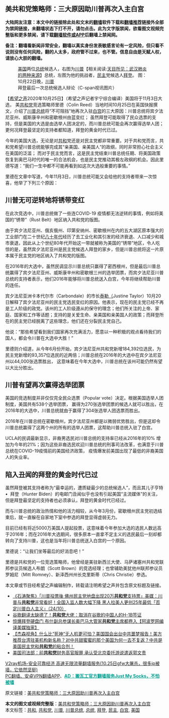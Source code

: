  <h2>美共和党策略师：三大原因助川普再次入主白宫</h2> <p class="notice"><b>大陆网友注意：本文中的链接除此处和文末的<a href="https://github.com/bannedbook/fanqiang" >翻墙</a>软件下载和<a href="https://github.com/killgcd/justmysocks/blob/master/README.md">翻墙推荐</a>链接外全部为禁网链接，未翻墙状态下打不开，请勿点击。此为文字版禁闻，欲看图文视频完整版和更多禁闻，请下载<a href="https://github.com/bannedbook/fanqiang">翻墙软件或APP</a>后翻墙上禁闻网。</p><p>备注：翻墙看新闻非常安全，翻墙以真实身份发表敏感言论有一定风险，但只看不说则没有任何风险，翻的人太多，政府管不过来，也不管。信息自由是天赋人权，请放心大胆的翻墙。</b></p>  <div class="entry"> <figure><figcaption><a href="https://www.bannedbook.org/bnews/tag/%e7%be%8e%e5%9b%bd/" class="st_tag internal_tag" rel="tag" title="标签 美国 下的日志">美国</a>两位<a href="https://www.bannedbook.org/bnews/tag/%e6%80%bb%e7%bb%9f/" class="st_tag internal_tag" rel="tag" title="标签 总统 下的日志">总统</a>候选人，右图为<span class='wp_keywordlink'><a href="https://www.bannedbook.org/bnews/comments/20200816/1381118.html" title="天目所见：川普将再赢总统大选 共和党掌参众两院" target="_blank">川普</a></span>【相关阅读:<a href='https://www.bannedbook.org/bnews/comments/20200816/1381123.html' target='_blank'>天目所见：武汉肺炎的两种来源</a>】总统，左图为他的挑战者，<a href="https://www.bannedbook.org/bnews/tag/%e6%b0%91%e4%b8%bb/" class="st_tag internal_tag" rel="tag" title="标签 民主 下的日志">民主</a>党候选人<a href="https://www.bannedbook.org/bnews/tag/%e6%8b%9c%e7%99%bb/" class="st_tag internal_tag" rel="tag" title="标签 拜登 下的日志">拜登</a>。 图：10月22日晚，<a href="https://www.bannedbook.org/bnews/tag/%e5%b7%9d%e6%99%ae/" class="st_tag internal_tag" rel="tag" title="标签 川普 下的日志">川普</a>拜登最后一次总统候选人辩论（C-span视讯图片）</figcaption></figure> <p>【<span class='wp_keywordlink_affiliate'><a href="https://www.soundofhope.org" title="希望之声" target="_blank">希望之声</a></span>2020年10月25日】（希望之声记者宇宁综合编译）美国将于11月3日大选， 美<a href="https://www.bannedbook.org/bnews/tag/%e5%85%b1%e5%92%8c%e5%85%9a/" class="st_tag internal_tag" rel="tag" title="标签 共和党 下的日志">共和党</a>竞选策略师里德（Colin Reed）当地时间10月25日在英国快报撰文，介绍了<a href="https://www.bannedbook.org/bnews/tag/%E5%B7%9D%E6%99%AE%E6%80%BB%E7%BB%9F/" class="st_tag internal_tag" rel="tag" title="标签 川普总统 下的日志">川普总统</a>将“不可阻挡”地再次入驻<a href="https://www.bannedbook.org/bnews/tag/%e7%99%bd%e5%ae%ab/" class="st_tag internal_tag" rel="tag" title="标签 白宫 下的日志">白宫</a>的三大原因：川普总统将宾夕法尼亚州、威斯康辛州和密歇根州由蓝变红； 虽然拜登可能取得了民众选票的支持，但是美国的大选是由选举人团决定的，而川普总统可能会再次赢得选举人团；更何况拜登最坚定的支持者都知道，拜登的黄金时代已过。</p> <p>今年的美国大选，无论是对<a href="https://www.bannedbook.org/bnews/tag/%E5%85%B1%E5%92%8C/" class="st_tag internal_tag" rel="tag" title="标签 共和 下的日志">共和</a>党还是对民主党都非常重要。对于共和党而言，共和党希望川普总统能够完成其“亲美国、亲美国人”的政纲，同时非常担心社会主义在美国的泛滥； 而对于民主党而言，这是民主党结束川普总统任期、将美国政策恢复到奥巴马时代的唯一的合法机会，也是民主党推动其极左政纲的机会。因此里德写道：“我们一生中都不可能再看到如这次大选般重要的事情。”</p> <p>里德在文章中写道，今年11月3日，川普总统可能又会给他的支持者带来一次惊喜，他举了下列三个原因：</p> <h2><strong>川普无可逆转地将锈带变红</strong></h2> <p>在此次竞选中，川普总统做了一些连COVID-19 疫情都无法逆转的事情，例如将美国的“锈带”（Rust Belt）地区纳入共和党的版图。</p>  <p>由于宾夕法尼亚州、俄亥俄州、印第安纳州、密歇根州在内的五大湖区原本强大的工业部门在二十世纪<span class='wp_keywordlink'><a href="https://www.bannedbook.org/forum2/topic939.html" title="《八十年代访谈录》" target="_blank">八十年代</a></span>经历了去工业化和其引发的经济衰退、人口减少和城市衰退，因此从上个世纪80年代开始这一带就被称为美国的“锈带”地区，令人吃惊的是，虽然宾夕法尼亚州是民主党候选人拜登的家乡，但是川普总统将这一片原本属于民主党的地区纳入了共和党的版图。</p> <p>在2016年的大选中，虽然民调显示川普总统只赢得了密西根州，但是最后川普总统赢得了宾夕法尼亚州、威斯康辛州和密歇根三州的选举团票，而宾夕法尼亚川普总统的支持者表示，他们2016年能够将川普总统送入白宫，今年将继续帮助川普的连任。</p> <p>宾夕法尼亚洲卡本代尔市（Carbondale）的市长<a href="https://www.soundofhope.org/post/902146483">泰勒（</a>Justine Taylor）10月20日解释了宾夕法尼亚州的民主党选民变红的原因。他表示，现在的民主党已经不再是工人阶级的政党。该州的工人阶级遵从的保守的理念；他们所关注的上帝、家庭、国家和工作等话题；支持的是关爱生命、亲美国和亲美国人的政策；而拜登所在的民主党已经脱离了这些理念，他们还在分裂民主党自己。</p> <p>他说：“那些希望看到我们国家再次充满活力，愿意以一种积极的观点看待我们的国人，都会令川普在大选中大胜！”</p>  <p>里德则介绍道，从今年6月份开始，宾夕法尼亚州共和党新增184,392位选民，为民主党新增的93,357位选民的近两倍；川普总统在2016年的大选中在宾夕法尼亚州以44,000张选票胜出， 这意味着在今年大选中，川普总统在该州可能仍然有望以大比分胜出。</p> <h2><strong>川普有望再次赢得选举团票</strong></h2> <p>美国的竞选制度并非仅仅完全民众选票（Popular vote）决定。根据美国选举人团制度，美国共有538个选举团票， 赢得为270张选举团票的候选人就可以胜出，在2016年的大选中，川普总统就由于赢得了304张选举人团选票而胜出。</p> <p>2016年在川普总统在密歇根州，宾夕法尼亚州都是以微弱优势胜出，但是这却令川普总统赢得了这两个州的所有的选举人团票，这帮助川普总统入驻了白宫。</p> <p>UCLA的民调最新显示，非裔男选民对川普总统的支持率已经从2016年的10% 增加为今年的21%；因为这些非裔选民欢迎川普总统的刑事司法改革，也满意于川普总统在COVID-19疫情前的美国经济政策， 疫情爆发前美国出现了最低的非裔美国人的失业率。</p>  <h2><strong>陷入丑闻的拜登的黄金时代已过</strong></h2> <p>虽然拜登被其支持者称为“最幸运的，遭质疑最少的总统候选人”，而且其儿子亨特•  拜登（Hunter Biden）的电邮门丑闻似乎也没有引起美国“主流媒体”的关注，但是拜登最坚定的支持者也必须承认，拜登的黄金时代已经过。</p> <p>而与川普总统的政治热情和他的活力相较，从今年3月份，密歇根州民主党初选结束后，就一直躲在自家地下室中参选的拜登显得虚弱无力。</p> <p>目前已经有将近5000万美国人提起投票，这意味着今年参加大选的选民人数远高于2016年；而在2016年大选期间，很多原本一直拿不定主义的选民最后一刻却都转向了支持川普，这也是当年将川普总统送入白宫的一个原因。</p> <p>里德说：“让我们坐等最后的好消息吧！”</p>  <p>里德是共和党的一位竞选策略师，他曾经是美驻新西兰大使、马萨诸塞州共和党联邦参议员候选人布朗（Scott Brown）的竞选经理；也曾辅助美犹他州联邦参议员罗姆尼（Mitt Romney）、新泽西州州长克里斯蒂（Chris Christie）参选。 </p> <p>本文章或节目经希望之声编辑制作，转载请注明希望之声并包含原文标题及链接。</p> <ul class='op-related-articles' title='相关阅读'> <li><a href='https://www.bannedbook.org/bnews/bannedvideo/20201025/1419947.html' target='_blank'>《石涛聚焦》「川普投票後 佛州民主党地盘出现20万<b>共和党</b>支持票」美媒：川普与<b>共和党</b>非常看好！全国入监人数大幅下降 黑人拉美人更创25年最低「否定川普白人主义」（24/10）</a></li> <li><a href='https://www.bannedbook.org/bnews/topimagenews/20201024/1419395.html' target='_blank'>谷歌翻译太缺德了！<b>共和党</b>大佬：取消在谷歌的中国人的H-1B签证</a></li> <li><a href='https://www.bannedbook.org/bnews/topimagenews/20201024/1419161.html' target='_blank'>惊爆拜登硬盘门 布什副总参谋长奥巴马大管家<b>共和党</b>主席都卷入【阿波罗网编译美媒独家】</a></li> <li><a href='https://www.bannedbook.org/bnews/bannedvideo/20201002/1418298.html' target='_blank'>【杰森视角】什么比“死神“无人机更可怕？美国国会出台中共噩梦报告！美方推荐台湾驻美机构新名称？对中共甜蜜蜜的那个美国为何一去不复返？中共是美国民主党和<b>共和党</b>的粘合剂！</a></li> <li><a href='https://www.bannedbook.org/bnews/ssgc/20201021/1417898.html' target='_blank'>美国司法部：前<b>共和党</b>财务高官服罪 承认受北京委托游说遣返郭文贵</a></li> </ul> <p class="texttj"> <a href="https://www.bannedbook.org/forum23/topic22702.html" target="_blank">V2ray机场-安全可靠经济 高速无限流量翻墙服务(10.25日gfw大屠杀，很多ip被墙，它依然坚挺)</a><br/> <a href="https://github.com/bannedbook/fanqiang/wiki/%E7%A6%81%E9%97%BB%E7%BD%91%E5%AE%89%E5%8D%93%E7%BF%BB%E5%A2%99%E6%96%B0%E9%97%BBAPP" target="_blank">PC翻墙、安卓VPN翻墙APP</a>、<span onclick="window.open('https://github.com/killgcd/justmysocks/blob/master/README.md')" style="font-weight:bold;color:#00A191;cursor:pointer;text-decoration:underline;outline:none">AD：搬瓦工官方翻墙服务Just My Socks，不怕被墙</span></p><p>原文链接：<a class="src_link"  href="https://www.soundofhope.org/post/435799" target="_blank">美共和党策略师：三大原因助川普再次入主白宫</a></p><a name='sharetosocial'></a>       <div><b>本文的图文或视频完整版</b>：<a href='https://www.bannedbook.org/bnews/comments/20201026/1420209.html'>美共和党策略师：三大原因助川普再次入主白宫</a></div>  </div><!--END ENTRY--> <div class="postfooter"> <div>本文标签：<a href="https://www.bannedbook.org/bnews/tag/%E5%85%B1%E5%92%8C/" rel="tag">共和</a>, <a href="https://www.bannedbook.org/bnews/tag/%e5%85%b1%e5%92%8c%e5%85%9a/" rel="tag">共和党</a>, <a href="https://www.bannedbook.org/bnews/tag/%e5%b7%9d%e6%99%ae/" rel="tag">川普</a>, <a href="https://www.bannedbook.org/bnews/tag/%E5%B7%9D%E6%99%AE%E6%80%BB%E7%BB%9F/" rel="tag">川普总统</a>, <a href="https://www.bannedbook.org/bnews/tag/%e6%80%bb%e7%bb%9f/" rel="tag">总统</a>, <a href="https://www.bannedbook.org/bnews/tag/%e6%8b%9c%e7%99%bb/" rel="tag">拜登</a>, <a href="https://www.bannedbook.org/bnews/tag/%e6%b0%91%e4%b8%bb/" rel="tag">民主</a>, <a href="https://www.bannedbook.org/bnews/tag/%e7%99%bd%e5%ae%ab/" rel="tag">白宫</a>, <a href="https://www.bannedbook.org/bnews/tag/%e7%be%8e%e5%9b%bd/" rel="tag">美国</a></div>  </div><!--END POSTFOOTER--> 